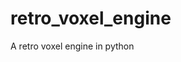 # retro_voxel_engine

<!--
#groups
Rendering

#languages
Python

#frames and libs
Pygame

-->

A retro voxel engine in python
